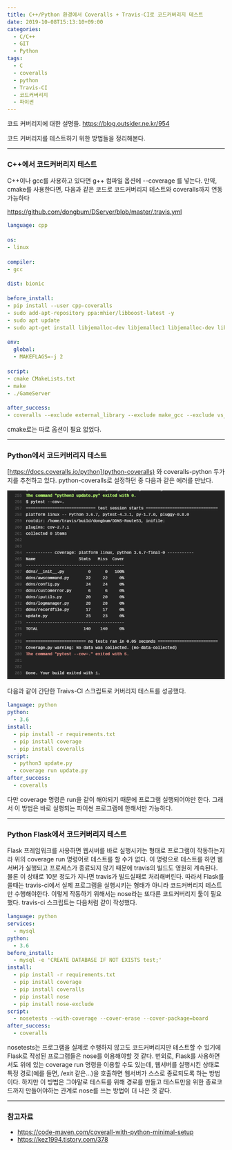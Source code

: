 ```yaml
---
title: C++/Python 환경에서 Coveralls + Travis-CI로 코드커버리지 테스트
date: 2019-10-08T15:13:10+09:00
categories:
  - C/C++
  - GIT
  - Python
tags:
  - C
  - coveralls
  - python
  - Travis-CI
  - 코드커버리지
  - 파이썬
---
```

코드 커버리지에 대한 설명들. <https://blog.outsider.ne.kr/954>

코드 커버리지를 테스트하기 위한 방법들을 정리해본다.

---

### C++에서 코드커버리지 테스트

C++이나 gcc를 사용하고 있다면 g++ 컴파일 옵션에 --coverage 를 넣는다. 만약, cmake를 사용한다면, 다음과 같은 코드로 코드커버리지 테스트와 coveralls까지 연동 가능하다

<https://github.com/dongbum/DServer/blob/master/.travis.yml>

```yaml
language: cpp

os:
- linux

compiler:
- gcc

dist: bionic

before_install:
- pip install --user cpp-coveralls
- sudo add-apt-repository ppa:mhier/libboost-latest -y
- sudo apt update
- sudo apt-get install libjemalloc-dev libjemalloc1 libjemalloc-dev libjsoncpp-dev libjsoncpp1 libmysqlcppconn-dev libmysql++-dev libboost1.70-dev

env:
  global:
  - MAKEFLAGS=-j 2

script:
- cmake CMakeLists.txt
- make
- ./GameServer

after_success:
- coveralls --exclude external_library --exclude make_gcc --exclude vs_solution --exclude CMakeFiles --gcov-options '\-lp';
```

cmake로는 따로 옵션이 필요 없었다.

---

### Python에서 코드커버리지 테스트

[https://docs.coveralls.io/python](python-coveralls) 와 coveralls-python 두가지를 추천하고 있다. python-coveralls로 설정하던 중 다음과 같은 에러를 만났다.

![](/assets/images/python-coveralls-error.png)

다음과 같이 간단한 Traivs-CI 스크립트로 커버리지 테스트를 성공했다.

```yaml
language: python
python:
  - 3.6
install:
  - pip install -r requirements.txt
  - pip install coverage
  - pip install coveralls
script:
  - python3 update.py
  - coverage run update.py
after_success:
  - coveralls
```
다만 coverage 명령은 run을 같이 해야되기 때문에 프로그램 실행되어야만 한다. 그래서 이 방법은 바로 실행되는 파이썬 프로그램에 한해서만 가능하다.

---

### Python Flask에서 코드커버리지 테스트

Flask 프레임워크를 사용하면 웹서버를 바로 실행시키는 형태로 프로그램이 작동하는지라 위의 coverage run 명령어로 테스트를 할 수가 없다. 이 명령으로 테스트를 하면 웹서버가 실행되고 프로세스가 종료되지 않기 때문에 travis의 빌드도 영원히 계속된다. 물론 이 상태로 10분 정도가 지나면 travis가 빌드실패로 처리해버린다. 따라서 Flask를 쓸때는 travis-ci에서 실제 프로그램을 실행시키는 형태가 아니라 코드커버리지 테스트만 수행해야한다. 이렇게 작동하기 위해서는 nose라는 또다른 코드커버리지 툴이 필요했다. travis-ci 스크립트는 다음처럼 같이 작성했다.

```yaml
language: python
services:
  - mysql
python:
  - 3.6
before_install:
  - mysql -e 'CREATE DATABASE IF NOT EXISTS test;'
install:
  - pip install -r requirements.txt
  - pip install coverage
  - pip install coveralls
  - pip install nose
  - pip install nose-exclude
script:
  - nosetests --with-coverage --cover-erase --cover-package=board
after_success:
  - coveralls
```

nosetests는 프로그램을 실제로 수행하지 않고도 코드커버리지만 테스트할 수 있기에 Flask로 작성된 프로그램들은 nose를 이용해야할 것 같다. 번외로, Flask를 사용하면서도 위에 있는 coverage run 명령을 이용할 수도 있는데, 웹서버를 실행시킨 상태로 특정 경로(예를 들면, /exit 같은...)을 호출하면 웹서버가 스스로 종료되도록 하는 방법이다. 하지만 이 방법은 그야말로 테스트를 위해 경로를 만들고 테스트만을 위한 종료코드까지 만들어야하는 관계로 nose를 쓰는 방법이 더 나은 것 같다.

---

### 참고자료

  * <https://code-maven.com/coverall-with-python-minimal-setup>
  * <https://kez1994.tistory.com/378>
